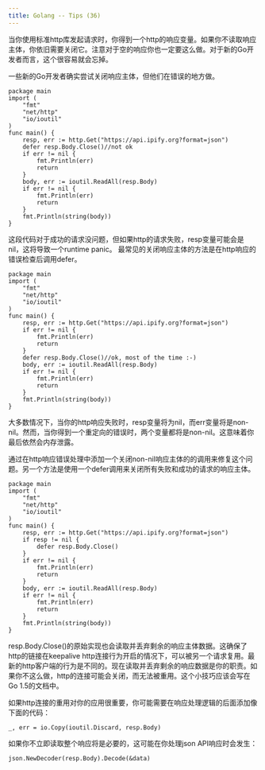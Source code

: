 ```yaml
---
title: Golang -- Tips (36)
---
```


当你使用标准http库发起请求时，你得到一个http的响应变量。如果你不读取响应主体，你依旧需要关闭它。注意对于空的响应你也一定要这么做。对于新的Go开发者而言，这个很容易就会忘掉。

一些新的Go开发者确实尝试关闭响应主体，但他们在错误的地方做。
```
package main
import (  
    "fmt"
    "net/http"
    "io/ioutil"
)
func main() {  
    resp, err := http.Get("https://api.ipify.org?format=json")
    defer resp.Body.Close()//not ok
    if err != nil {
        fmt.Println(err)
        return
    }
    body, err := ioutil.ReadAll(resp.Body)
    if err != nil {
        fmt.Println(err)
        return
    }
    fmt.Println(string(body))
}
```

这段代码对于成功的请求没问题，但如果http的请求失败，resp变量可能会是nil，这将导致一个runtime panic。
最常见的关闭响应主体的方法是在http响应的错误检查后调用defer。
```
package main
import (  
    "fmt"
    "net/http"
    "io/ioutil"
)
func main() {  
    resp, err := http.Get("https://api.ipify.org?format=json")
    if err != nil {
        fmt.Println(err)
        return
    }
    defer resp.Body.Close()//ok, most of the time :-)
    body, err := ioutil.ReadAll(resp.Body)
    if err != nil {
        fmt.Println(err)
        return
    }
    fmt.Println(string(body))
}
```

大多数情况下，当你的http响应失败时，resp变量将为nil，而err变量将是non-nil。然而，当你得到一个重定向的错误时，两个变量都将是non-nil。这意味着你最后依然会内存泄露。

通过在http响应错误处理中添加一个关闭non-nil响应主体的的调用来修复这个问题。另一个方法是使用一个defer调用来关闭所有失败和成功的请求的响应主体。
```
package main
import (  
    "fmt"
    "net/http"
    "io/ioutil"
)
func main() {  
    resp, err := http.Get("https://api.ipify.org?format=json")
    if resp != nil {
        defer resp.Body.Close()
    }
    if err != nil {
        fmt.Println(err)
        return
    }
    body, err := ioutil.ReadAll(resp.Body)
    if err != nil {
        fmt.Println(err)
        return
    }
    fmt.Println(string(body))
}
```

resp.Body.Close()的原始实现也会读取并丢弃剩余的响应主体数据。这确保了http的链接在keepalive http连接行为开启的情况下，可以被另一个请求复用。最新的http客户端的行为是不同的。现在读取并丢弃剩余的响应数据是你的职责。如果你不这么做，http的连接可能会关闭，而无法被重用。这个小技巧应该会写在Go 1.5的文档中。

如果http连接的重用对你的应用很重要，你可能需要在响应处理逻辑的后面添加像下面的代码：
```
_, err = io.Copy(ioutil.Discard, resp.Body)
```

如果你不立即读取整个响应将是必要的，这可能在你处理json API响应时会发生：
```
json.NewDecoder(resp.Body).Decode(&data)
```


